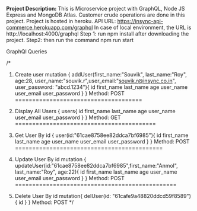 **Project Description:** This is Microservice project with GraphQL, Node JS Express and MongoDB Atlas. Customer crude operations are done in this project. Project is hosted in heroku.
API URL: https://insync-api-commerce.herokuapp.com/graphql
In case of local environment, the URL is http://localhost:4000/graphql
Step 1: run npm install after downloading the project.
Step2: then run the command npm run start

GraphQl Queries

/* 

1. Create user
  mutation {
    addUser(first_name:"Souvik", last_name:"Roy", age:28, user_name:"souvik.r",user_email:"souvik.r@insync.co.in",
    user_password: "abcd.1234"){
        id
        first_name
        last_name
        age
        user_name
        user_email
        user_password
    }
} 
Method: POST
=====================================
2. Display All Users
{
   users{
       id
        first_name
        last_name
        age
        user_name
        user_email
        user_password
   }
}
Method: GET
=========================================

3. Get User By id
{
    user(id:"61cae8758ee82ddca7bf6985"){
        id
        first_name
        last_name
        age
        user_name
        user_email
        user_password
    }
}
Method: POST
===========================================

4. Update User By id
mutation {
    updateUser(id:"61cae8758ee82ddca7bf6985",first_name:"Anmol", last_name:"Roy", age:22){
        id
        first_name
        last_name
        age
        user_name
        user_email
        user_password
    }
}
Method: POST
===============================================

5. Delete User By id
mutation{
   delUser(id: "61cafe9a48820ddcd59f8589"){
       id
   }
}
Method: POST
*/
